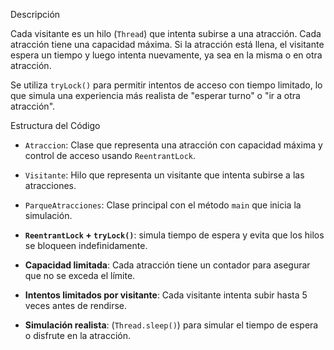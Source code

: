 Descripción

Cada visitante es un hilo (`Thread`) que intenta subirse a una atracción. Cada atracción tiene una capacidad máxima. Si la atracción está llena, el visitante espera un tiempo y luego intenta nuevamente, ya sea en la misma o en otra atracción.

Se utiliza `tryLock()` para permitir intentos de acceso con tiempo limitado, lo que simula una experiencia más realista de "esperar turno" o "ir a otra atracción".

  Estructura del Código

- `Atraccion`: Clase que representa una atracción con capacidad máxima y control de acceso usando `ReentrantLock`.
- `Visitante`: Hilo que representa un visitante que intenta subirse a las atracciones.
- `ParqueAtracciones`: Clase principal con el método `main` que inicia la simulación.


- **`ReentrantLock` + `tryLock()`**: simula tiempo de espera y evita que los hilos se bloqueen indefinidamente.
- **Capacidad limitada**: Cada atracción tiene un contador  para asegurar que no se exceda el límite.
- **Intentos limitados por visitante**: Cada visitante intenta subir hasta 5 veces antes de rendirse.
- **Simulación realista**: (`Thread.sleep()`) para simular el tiempo de espera o disfrute en la atracción.
